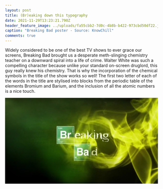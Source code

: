 ```yaml
---
layout: post
title: (Br)eaking down this typography
date: 2021-11-29T13:23:21.790Z
header_feature_image: ../uploads/fa55cbb2-7d0c-4b8b-b422-973cbd50df22.jpeg
caption: "Breaking Bad poster - Source: KnowChill"
comments: true
---
```

Widely considered to be one of the best TV shows to ever grace our screens, Breaking Bad brought us a desperate meth-slinging chemistry teacher on a downward spiral into a life of crime. Walter White was such a compelling character because unlike your standard on-screen druglord, this guy really knew his chemistry. That is why the incorporation of the chemical symbols in the title of the show works so well! The first two letter of each of the words in the title are stylised into blocks from the periodic table of the elements Bromium and Barium, and the inclusion of all the atomic numbers is a nice touch.

![Screenshot of the title sequence - Source: Netflix](../uploads/8bfc3f96-c3f7-4ab0-a892-ba1ceee0d20e_4_5005_c.jpeg "Screenshot of the title sequence - Source: Netflix")